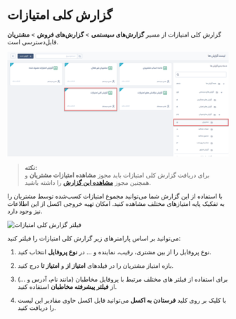 # گزارش کلی امتیازات
 گزارش کلی امتیازات از مسیر **گزارش‌های سیستمی** > **گزارش‌های فروش** > **مشتریان** قابل‌دسترسی است.

 ![گزارش کلی امتیازات](./Image/general-score-report.png)

> **نکته:** <br> برای دریافت گزارش کلی امتیازات باید مجوز  **مشاهده‌ امتیازات مشتریان**   و همچنین مجوز [**مشاهده این گزارش**](https://github.com/1stco/PayamGostarDocs/blob/master/help2.5.4/Management-and-reports/SystemReports_2.7.0.md#SystemReportAccess) را داشته باشید.

 با استفاده از این گزارش شما می‌توانید  مجموع امتیازات کسب‌شده توسط مشتریان را به تفکیک پایه امتیازهای مختلف مشاهده کنید. امکان تهیه خروجی اکسل از این اطلاعات نیز وجود دارد.

![فیلتر گزارش کلی امتیازات](emtiazkoli1.png)

 می‌توانید بر اساس پارامترهای زیر گزارش کلی امتیازات را فیلتر کنید:

1. نوع پروفایل را از بین مشتری، رقیب، نماینده و ... در **نوع پروفایل** انتخاب کنید.

2.	بازه امتیاز مشتریان را در فیلدهای **امتیاز از** و **امتیاز تا** درج کنید.

3.	برای استفاده از فیلتر های مختلف مرتبط با پروفایل مخاطبان (مانند نام، آدرس و ...) از **فیلتر پیشرفته مخاطبان** استفاده کنید.

4.	 با کلیک بر روی کلید **فرستادن به اکسل** می‌توانید فایل اکسل حاوی مقادیر این لیست را دریافت کنید.
